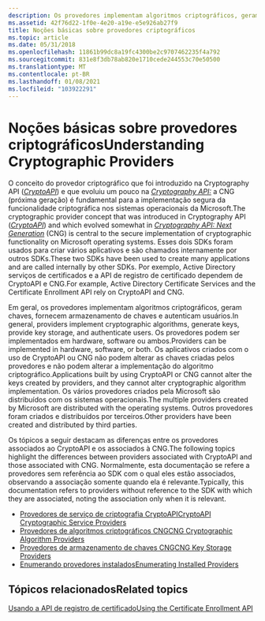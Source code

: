 ```yaml
---
description: Os provedores implementam algoritmos criptográficos, geram chaves, fornecem armazenamento de chaves e autenticam usuários. Os provedores podem ser implementados em hardware, software ou ambos.
ms.assetid: 42f76d22-1f0e-4e20-a19e-e5e926ab27f9
title: Noções básicas sobre provedores criptográficos
ms.topic: article
ms.date: 05/31/2018
ms.openlocfilehash: 11861b99dc8a19fc4300be2c9707462235f4a792
ms.sourcegitcommit: 831e8f3db78ab820e1710cede244553c70e50500
ms.translationtype: MT
ms.contentlocale: pt-BR
ms.lasthandoff: 01/08/2021
ms.locfileid: "103922291"
---
```

# <a name="understanding-cryptographic-providers"></a><span data-ttu-id="f111f-104">Noções básicas sobre provedores criptográficos</span><span class="sxs-lookup"><span data-stu-id="f111f-104">Understanding Cryptographic Providers</span></span>

<span data-ttu-id="f111f-105">O conceito do provedor criptográfico que foi introduzido na Cryptography API ([*CryptoAPI*](/windows/desktop/SecGloss/c-gly)) e que evoluiu um pouco na [*Cryptography API:*](/windows/desktop/SecGloss/c-gly) a CNG (próxima geração) é fundamental para a implementação segura da funcionalidade criptográfica nos sistemas operacionais da Microsoft.</span><span class="sxs-lookup"><span data-stu-id="f111f-105">The cryptographic provider concept that was introduced in Cryptography API ([*CryptoAPI*](/windows/desktop/SecGloss/c-gly)) and which evolved somewhat in [*Cryptography API: Next Generation*](/windows/desktop/SecGloss/c-gly) (CNG) is central to the secure implementation of cryptographic functionality on Microsoft operating systems.</span></span> <span data-ttu-id="f111f-106">Esses dois SDKs foram usados para criar vários aplicativos e são chamados internamente por outros SDKs.</span><span class="sxs-lookup"><span data-stu-id="f111f-106">These two SDKs have been used to create many applications and are called internally by other SDKs.</span></span> <span data-ttu-id="f111f-107">Por exemplo, Active Directory serviços de certificados e a API de registro de certificado dependem de CryptoAPI e CNG.</span><span class="sxs-lookup"><span data-stu-id="f111f-107">For example, Active Directory Certificate Services and the Certificate Enrollment API rely on CryptoAPI and CNG.</span></span>

<span data-ttu-id="f111f-108">Em geral, os provedores implementam algoritmos criptográficos, geram chaves, fornecem armazenamento de chaves e autenticam usuários.</span><span class="sxs-lookup"><span data-stu-id="f111f-108">In general, providers implement cryptographic algorithms, generate keys, provide key storage, and authenticate users.</span></span> <span data-ttu-id="f111f-109">Os provedores podem ser implementados em hardware, software ou ambos.</span><span class="sxs-lookup"><span data-stu-id="f111f-109">Providers can be implemented in hardware, software, or both.</span></span> <span data-ttu-id="f111f-110">Os aplicativos criados com o uso de CryptoAPI ou CNG não podem alterar as chaves criadas pelos provedores e não podem alterar a implementação do algoritmo criptográfico.</span><span class="sxs-lookup"><span data-stu-id="f111f-110">Applications built by using CryptoAPI or CNG cannot alter the keys created by providers, and they cannot alter cryptographic algorithm implementation.</span></span> <span data-ttu-id="f111f-111">Os vários provedores criados pela Microsoft são distribuídos com os sistemas operacionais.</span><span class="sxs-lookup"><span data-stu-id="f111f-111">The multiple providers created by Microsoft are distributed with the operating systems.</span></span> <span data-ttu-id="f111f-112">Outros provedores foram criados e distribuídos por terceiros.</span><span class="sxs-lookup"><span data-stu-id="f111f-112">Other providers have been created and distributed by third parties.</span></span>

<span data-ttu-id="f111f-113">Os tópicos a seguir destacam as diferenças entre os provedores associados ao CryptoAPI e os associados à CNG.</span><span class="sxs-lookup"><span data-stu-id="f111f-113">The following topics highlight the differences between providers associated with CryptoAPI and those associated with CNG.</span></span> <span data-ttu-id="f111f-114">Normalmente, esta documentação se refere a provedores sem referência ao SDK com o qual eles estão associados, observando a associação somente quando ela é relevante.</span><span class="sxs-lookup"><span data-stu-id="f111f-114">Typically, this documentation refers to providers without reference to the SDK with which they are associated, noting the association only when it is relevant.</span></span>

-   [<span data-ttu-id="f111f-115">Provedores de serviço de criptografia CryptoAPI</span><span class="sxs-lookup"><span data-stu-id="f111f-115">CryptoAPI Cryptographic Service Providers</span></span>](cryptoapi-cryptographic-service-providers.md)
-   [<span data-ttu-id="f111f-116">Provedores de algoritmos criptográficos CNG</span><span class="sxs-lookup"><span data-stu-id="f111f-116">CNG Cryptographic Algorithm Providers</span></span>](cng-cryptographic-algorithm-providers.md)
-   [<span data-ttu-id="f111f-117">Provedores de armazenamento de chaves CNG</span><span class="sxs-lookup"><span data-stu-id="f111f-117">CNG Key Storage Providers</span></span>](cng-key-storage-providers.md)
-   [<span data-ttu-id="f111f-118">Enumerando provedores instalados</span><span class="sxs-lookup"><span data-stu-id="f111f-118">Enumerating Installed Providers</span></span>](enumerating-installed-providers.md)

## <a name="related-topics"></a><span data-ttu-id="f111f-119">Tópicos relacionados</span><span class="sxs-lookup"><span data-stu-id="f111f-119">Related topics</span></span>

<dl> <dt>

[<span data-ttu-id="f111f-120">Usando a API de registro de certificado</span><span class="sxs-lookup"><span data-stu-id="f111f-120">Using the Certificate Enrollment API</span></span>](about-the-certificate-enrollment-api.md)
</dt> </dl>

 

 
